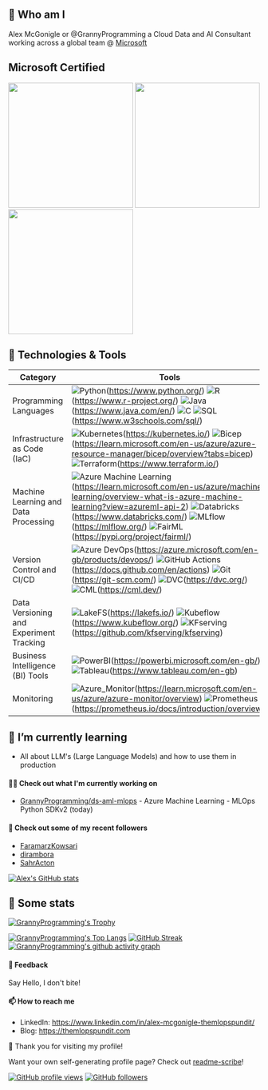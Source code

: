 ## 👋 Who am I

Alex McGonigle or @GrannyProgramming a Cloud Data and AI Consultant working across a global team @ [Microsoft](https://github.com/Microsoft)

## Microsoft Certified

[<img src="https://images.credly.com/images/61f56aa4-16fd-403c-90bc-1d90dba1fa99/image.png" width="250">](https://www.credly.com/users/alex-mcgonigle/badges)
[<img src="https://images.credly.com/size/680x680/images/61f56aa4-16fd-403c-90bc-1d90dba1fa99/image.png" width="250">](https://www.credly.com/users/alex-mcgonigle/badges)
[<img src="https://images.credly.com/size/680x680/images/619f60f8-4f63-4772-910e-dc31c6f2f7e8/image.png" width="250">](https://www.credly.com/users/alex-mcgonigle/badges)

## 🔧 Technologies & Tools

| Category                          | Tools                                                                                                                              |
|-----------------------------------|-----------------------------------------------------------------------------------------------------------------------------------|
| Programming Languages             | ![Python](https://img.shields.io/badge/-Python-333333?style=flat&logo=python)(https://www.python.org/) ![R](https://img.shields.io/badge/-R-333333?style=flat&logo=r)(https://www.r-project.org/) ![Java](https://img.shields.io/badge/-Java-333333?style=flat&logo=java)(https://www.java.com/en/) ![C](https://img.shields.io/badge/-C-333333?style=flat&logo=c) ![SQL](https://img.shields.io/badge/-SQL-333333?style=flat&logo=mysql)(https://www.w3schools.com/sql/) |
| Infrastructure as Code (IaC)      | ![Kubernetes](https://img.shields.io/badge/-Kubernetes-333333?style=flat&logo=kubernetes)(https://kubernetes.io/) ![Bicep](https://img.shields.io/badge/-Bicep-333333?style=flat&logo=Bicep)(https://learn.microsoft.com/en-us/azure/azure-resource-manager/bicep/overview?tabs=bicep) ![Terraform](https://img.shields.io/badge/-Terraform-333333?style=flat&logo=terraform)(https://www.terraform.io/) |
| Machine Learning and Data Processing | ![Azure Machine Learning](https://img.shields.io/badge/-AzureML-333333?style=flat&logo=azuredevops)(https://learn.microsoft.com/en-us/azure/machine-learning/overview-what-is-azure-machine-learning?view=azureml-api-2) ![Databricks](https://img.shields.io/badge/-Databricks-333333?style=flat&logo=databricks)(https://www.databricks.com/) ![MLflow](https://img.shields.io/badge/-MLflow-333333?style=flat&logo=mlflow)(https://mlflow.org/) ![FairML](https://img.shields.io/badge/-FairML-333333?style=flat)(https://pypi.org/project/fairml/) |
| Version Control and CI/CD         | ![Azure DevOps](https://img.shields.io/badge/-Azure%20DevOps-333333?style=flat&logo=azuredevops)(https://azure.microsoft.com/en-gb/products/devops/) ![GitHub Actions](https://img.shields.io/badge/-GitHub-333333?style=flat&logo=github)(https://docs.github.com/en/actions) ![Git](https://img.shields.io/badge/-Git-333333?style=flat&logo=git)(https://git-scm.com/) ![DVC](https://img.shields.io/badge/-DVC-333333?style=flat)(https://dvc.org/) ![CML](https://img.shields.io/badge/-CML-333333?style=flat)(https://cml.dev/) |
| Data Versioning and Experiment Tracking | ![LakeFS](https://img.shields.io/badge/-LakeFS-333333?style=flat)(https://lakefs.io/) ![Kubeflow](https://img.shields.io/badge/-Kubeflow-333333?style=flat&logo=kubeflow)(https://www.kubeflow.org/) ![KFserving](https://img.shields.io/badge/-KFserving-333333?style=flat)(https://github.com/kfserving/kfserving) |
| Business Intelligence (BI) Tools  | ![PowerBI](https://img.shields.io/badge/-PowerBI-333333?style=flat&logo=powerbi)(https://powerbi.microsoft.com/en-gb/) ![Tableau](https://img.shields.io/badge/-Tableau-333333?style=flat&logo=tableau)(https://www.tableau.com/en-gb) |
| Monitoring                        | ![Azure_Monitor](https://img.shields.io/badge/-Azure%20Monitor-333333?style=flat&logo=azuredevops)(https://learn.microsoft.com/en-us/azure/azure-monitor/overview) ![Prometheus](https://img.shields.io/badge/-Prometheus-333333?style=flat&logo=prometheus)(https://prometheus.io/docs/introduction/overview/) |

## 🌱 I’m currently learning 

- All about LLM's (Large Language Models) and how to use them in production
#### 👨‍💻 Check out what I'm currently working on


- [GrannyProgramming/ds-aml-mlops](https://github.com/GrannyProgramming/ds-aml-mlops) - Azure Machine Learning - MLOps Python SDKv2 (today)

#### 👯 Check out some of my recent followers

- [FaramarzKowsari](https://github.com/FaramarzKowsari)
- [dirambora](https://github.com/dirambora)
- [SahrActon](https://github.com/SahrActon)

[![Alex's GitHub stats](https://github-readme-stats.vercel.app/api?username=GrannyProgramming&count_private=true&theme=dark&show_icons=true)](https://github.com/GrannyProgramming)

## 🧮 Some stats

[![GrannyProgramming's Trophy](https://github-profile-trophy.vercel.app/?username=GrannyProgramming&theme=onedark)](https://github.com/GrannyProgramming)

[![GrannyProgramming's Top Langs](https://github-readme-stats.vercel.app/api/top-langs/?username=GrannyProgramming&langs_count=10&theme=dark&layout=compact)](https://github.com/GrannyProgramming)
[![GitHub Streak](https://github-readme-streak-stats.herokuapp.com/?user=GrannyProgramming&theme=dark)](https://git.io/streak-stats)
[![GrannyProgramming's github activity graph](https://activity-graph.herokuapp.com/graph?username=GrannyProgramming&theme=github)](https://github.com/GrannyProgramming)



#### 💬 Feedback
Say Hello, I don't bite!

#### 📫 How to reach me

- LinkedIn: https://www.linkedin.com/in/alex-mcgonigle-themlopspundit/ 
- Blog: https://themlopspundit.com

🙌 Thank you for visiting my profile!

Want your own self-generating profile page? Check out [readme-scribe](https://github.com/muesli/readme-scribe)!

[![GitHub profile views](https://komarev.com/ghpvc/?username=GrannyProgramming&logo=github&style=flat-square)](https://github.com/GrannyProgramming)
[![GitHub followers](https://img.shields.io/github/followers/GrannyProgramming?logo=github&style=flat-square)](https://github.com/GrannyProgramming)

